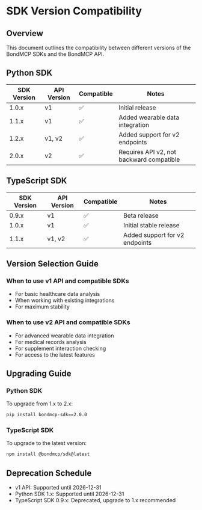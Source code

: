 # SDK Version Compatibility

## Overview
This document outlines the compatibility between different versions of the BondMCP SDKs and the BondMCP API.

## Python SDK

| SDK Version | API Version | Compatible | Notes |
|-------------|-------------|------------|-------|
| 1.0.x       | v1          | ✅         | Initial release |
| 1.1.x       | v1          | ✅         | Added wearable data integration |
| 1.2.x       | v1, v2      | ✅         | Added support for v2 endpoints |
| 2.0.x       | v2          | ✅         | Requires API v2, not backward compatible |

## TypeScript SDK

| SDK Version | API Version | Compatible | Notes |
|-------------|-------------|------------|-------|
| 0.9.x       | v1          | ✅         | Beta release |
| 1.0.x       | v1          | ✅         | Initial stable release |
| 1.1.x       | v1, v2      | ✅         | Added support for v2 endpoints |

## Version Selection Guide

### When to use v1 API and compatible SDKs
- For basic healthcare data analysis
- When working with existing integrations
- For maximum stability

### When to use v2 API and compatible SDKs
- For advanced wearable data integration
- For medical records analysis
- For supplement interaction checking
- For access to the latest features

## Upgrading Guide

### Python SDK
To upgrade from 1.x to 2.x:
```bash
pip install bondmcp-sdk==2.0.0
```

### TypeScript SDK
To upgrade to the latest version:
```bash
npm install @bondmcp/sdk@latest
```

## Deprecation Schedule
- v1 API: Supported until 2026-12-31
- Python SDK 1.x: Supported until 2026-12-31
- TypeScript SDK 0.9.x: Deprecated, upgrade to 1.x recommended
